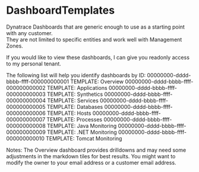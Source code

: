 # DashboardTemplates
Dynatrace Dashboards that are generic enough to use as a starting point with any customer.  
They are not limited to specific entities and work well with Management Zones.

If you would like to view these dashboards, I can give you readonly access to my personal tenant.

The following list will help you identify dashboards by ID:
00000000-dddd-bbbb-ffff-000000000001 TEMPLATE: Overview
00000000-dddd-bbbb-ffff-000000000002 TEMPLATE: Applications
00000000-dddd-bbbb-ffff-000000000003 TEMPLATE: Synthetics
00000000-dddd-bbbb-ffff-000000000004 TEMPLATE: Services
00000000-dddd-bbbb-ffff-000000000005 TEMPLATE: Databases
00000000-dddd-bbbb-ffff-000000000006 TEMPLATE: Hosts
00000000-dddd-bbbb-ffff-000000000007 TEMPLATE: Processes
00000000-dddd-bbbb-ffff-000000000008 TEMPLATE: Java Monitoring
00000000-dddd-bbbb-ffff-000000000009 TEMPLATE: .NET Monitoring
00000000-dddd-bbbb-ffff-000000000010 TEMPLATE: Tomcat Monitoring

Notes: 
The Overview dashboard provides drilldowns and may need some adjustments in the markdown tiles for best results.
You might want to modify the owner to your email address or a customer email address.



